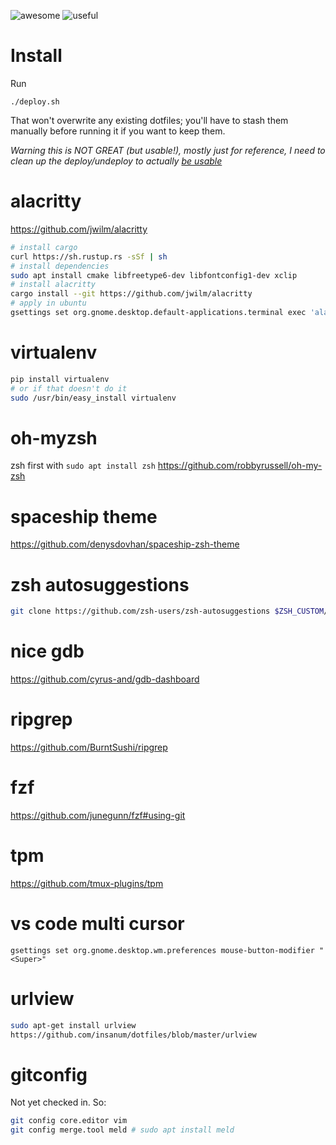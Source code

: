![awesome](https://img.shields.io/badge/awesome-yes-ff69b4.svg?style=for-the-badge)  ![useful](https://img.shields.io/badge/useful-nope-blue.svg?style=for-the-badge)

# Install
Run
```
./deploy.sh
```
That won't overwrite any existing dotfiles; you'll have to stash them manually before running it if you want to keep them.

*Warning this is NOT GREAT (but usable!), mostly just for reference, I need to clean up the deploy/undeploy to actually [be usable](https://github.com/ansible/ansible)*
# alacritty
https://github.com/jwilm/alacritty
```bash
# install cargo
curl https://sh.rustup.rs -sSf | sh
# install dependencies
sudo apt install cmake libfreetype6-dev libfontconfig1-dev xclip
# install alacritty
cargo install --git https://github.com/jwilm/alacritty
# apply in ubuntu
gsettings set org.gnome.desktop.default-applications.terminal exec 'alacritty'
```

# virtualenv
```bash
pip install virtualenv
# or if that doesn't do it
sudo /usr/bin/easy_install virtualenv
```

# oh-myzsh
zsh first with `sudo apt install zsh`
https://github.com/robbyrussell/oh-my-zsh

# spaceship theme
https://github.com/denysdovhan/spaceship-zsh-theme

# zsh autosuggestions
```bash
git clone https://github.com/zsh-users/zsh-autosuggestions $ZSH_CUSTOM/plugins/zsh-autosuggestions
```

# nice gdb
https://github.com/cyrus-and/gdb-dashboard

# ripgrep
https://github.com/BurntSushi/ripgrep

# fzf
https://github.com/junegunn/fzf#using-git

# tpm
https://github.com/tmux-plugins/tpm

# vs code multi cursor
`gsettings set org.gnome.desktop.wm.preferences mouse-button-modifier "<Super>"`

# urlview
```bash
sudo apt-get install urlview
https://github.com/insanum/dotfiles/blob/master/urlview
```

# gitconfig
Not yet checked in. So:
```bash
git config core.editor vim
git config merge.tool meld # sudo apt install meld
```
